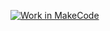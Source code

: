 [![Work in MakeCode](https://classroom.github.com/assets/work-in-make-code-c53f0c86300af1a64cdd5dc830e2509efd17c8cb483a722cacaee84d10eb8ec9.svg)](https://classroom.github.com/online_ide?assignment_repo_id=5395975&assignment_repo_type=AssignmentRepo)
